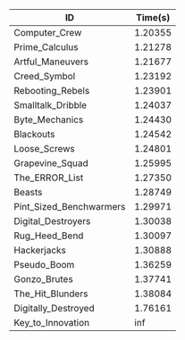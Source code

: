 |ID|Time(s)|
|-|-|
|Computer_Crew|1.20355|
|Prime_Calculus|1.21278|
|Artful_Maneuvers|1.21677|
|Creed_Symbol|1.23192|
|Rebooting_Rebels|1.23901|
|Smalltalk_Dribble|1.24037|
|Byte_Mechanics|1.24430|
|Blackouts|1.24542|
|Loose_Screws|1.24801|
|Grapevine_Squad|1.25995|
|The_ERROR_List|1.27350|
|Beasts|1.28749|
|Pint_Sized_Benchwarmers|1.29971|
|Digital_Destroyers|1.30038|
|Rug_Heed_Bend|1.30097|
|Hackerjacks|1.30888|
|Pseudo_Boom|1.36259|
|Gonzo_Brutes|1.37741|
|The_Hit_Blunders|1.38084|
|Digitally_Destroyed|1.76161|
|Key_to_Innovation|inf|
